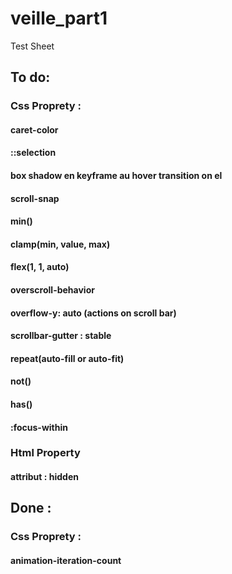 # veille_part1

Test Sheet

## To do:

### Css Proprety :

#### caret-color

#### ::selection

#### box shadow en keyframe au hover transition on el

#### scroll-snap

#### min()

#### clamp(min, value, max)

#### flex(1, 1, auto)

#### overscroll-behavior

#### overflow-y: auto (actions on scroll bar)

#### scrollbar-gutter : stable

#### repeat(auto-fill or auto-fit)

#### not()

#### has()

#### :focus-within

### Html Property

#### attribut : hidden

## Done :

### Css Proprety :

#### animation-iteration-count
